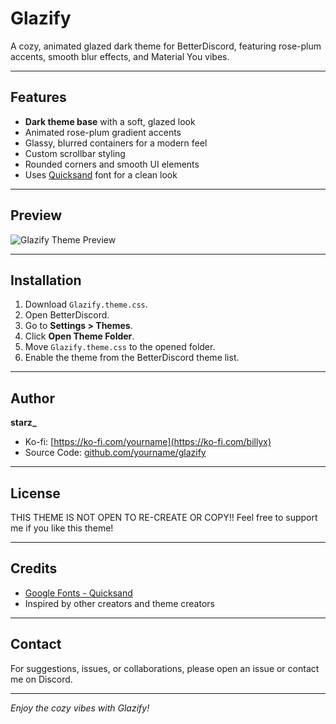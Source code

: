 # Glazify

A cozy, animated glazed dark theme for BetterDiscord, featuring rose-plum accents, smooth blur effects, and Material You vibes.

---

## Features

- **Dark theme base** with a soft, glazed look  
- Animated rose-plum gradient accents  
- Glassy, blurred containers for a modern feel  
- Custom scrollbar styling  
- Rounded corners and smooth UI elements  
- Uses [Quicksand](https://fonts.google.com/specimen/Quicksand) font for a clean look  

---

## Preview
![Glazify Theme Preview](https://imgur.com/a/kmgAOck)


---

## Installation

1. Download `Glazify.theme.css`.
2. Open BetterDiscord.
3. Go to **Settings > Themes**.
4. Click **Open Theme Folder**.
5. Move `Glazify.theme.css` to the opened folder.
6. Enable the theme from the BetterDiscord theme list.

---

## Author

**starz_**

- Ko-fi: [https://ko-fi.com/yourname](https://ko-fi.com/billyx)  
- Source Code: [github.com/yourname/glazify](https://github.com/BillFartsX/glazify)

---

## License

THIS THEME IS NOT OPEN TO RE-CREATE OR COPY!!
Feel free to support me if you like this theme!

---

## Credits

- [Google Fonts - Quicksand](https://fonts.google.com/specimen/Quicksand)  
- Inspired by other creators and theme creators

---

## Contact

For suggestions, issues, or collaborations, please open an issue or contact me on Discord.

---

*Enjoy the cozy vibes with Glazify!*
